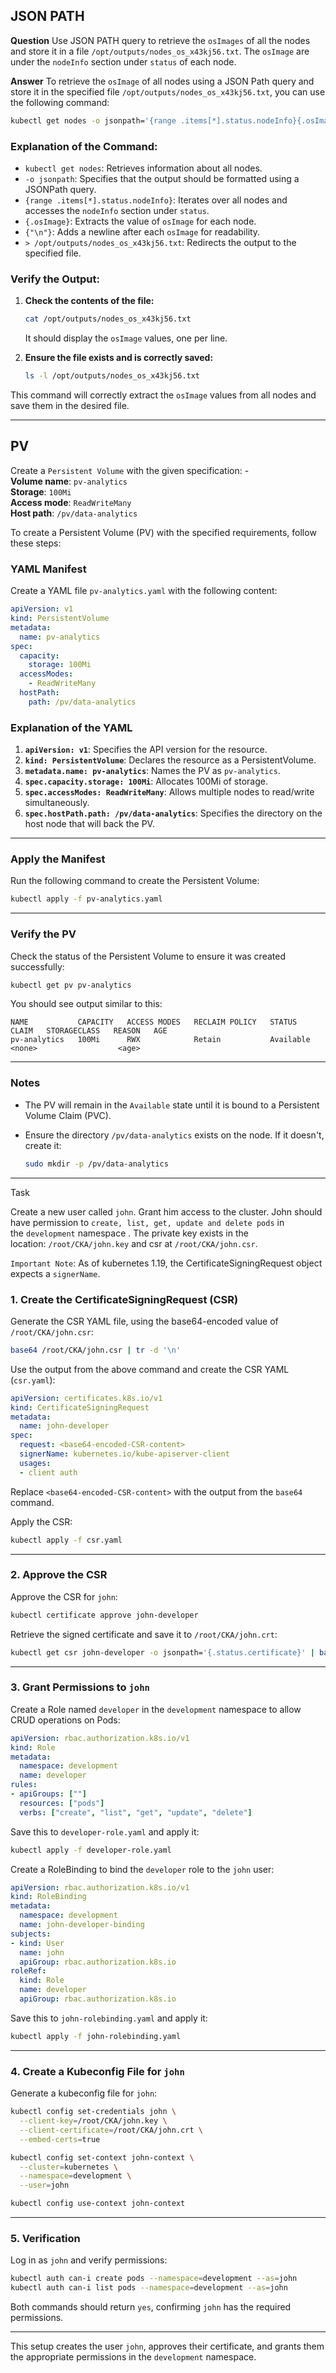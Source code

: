 
## JSON PATH
**Question**
Use JSON PATH query to retrieve the `osImages` of all the nodes and store it in a file `/opt/outputs/nodes_os_x43kj56.txt`.
The `osImage` are under the `nodeInfo` section under `status` of each node.

**Answer**
To retrieve the `osImage` of all nodes using a JSON Path query and store it in the specified file `/opt/outputs/nodes_os_x43kj56.txt`, you can use the following command:

```bash
kubectl get nodes -o jsonpath='{range .items[*].status.nodeInfo}{.osImage}{"\n"}{end}' > /opt/outputs/nodes_os_x43kj56.txt
```

### Explanation of the Command:

- `kubectl get nodes`: Retrieves information about all nodes.
- `-o jsonpath`: Specifies that the output should be formatted using a JSONPath query.
- `{range .items[*].status.nodeInfo}`: Iterates over all nodes and accesses the `nodeInfo` section under `status`.
- `{.osImage}`: Extracts the value of `osImage` for each node.
- `{"\n"}`: Adds a newline after each `osImage` for readability.
- `> /opt/outputs/nodes_os_x43kj56.txt`: Redirects the output to the specified file.

### Verify the Output:

1. **Check the contents of the file:**
    
    ```bash
    cat /opt/outputs/nodes_os_x43kj56.txt
    ```
    
    It should display the `osImage` values, one per line.
    
2. **Ensure the file exists and is correctly saved:**
    
    ```bash
    ls -l /opt/outputs/nodes_os_x43kj56.txt
    ```
    

This command will correctly extract the `osImage` values from all nodes and save them in the desired file.

---

## PV

Create a `Persistent Volume` with the given specification: -  
**Volume name**: `pv-analytics`  
**Storage**: `100Mi`  
**Access mode**: `ReadWriteMany`  
**Host path**: `/pv/data-analytics`


To create a Persistent Volume (PV) with the specified requirements, follow these steps:
### YAML Manifest

Create a YAML file `pv-analytics.yaml` with the following content:

```yaml
apiVersion: v1
kind: PersistentVolume
metadata:
  name: pv-analytics
spec:
  capacity:
    storage: 100Mi
  accessModes:
    - ReadWriteMany
  hostPath:
    path: /pv/data-analytics
```

### Explanation of the YAML

1. **`apiVersion: v1`**: Specifies the API version for the resource.
2. **`kind: PersistentVolume`**: Declares the resource as a PersistentVolume.
3. **`metadata.name: pv-analytics`**: Names the PV as `pv-analytics`.
4. **`spec.capacity.storage: 100Mi`**: Allocates 100Mi of storage.
5. **`spec.accessModes: ReadWriteMany`**: Allows multiple nodes to read/write simultaneously.
6. **`spec.hostPath.path: /pv/data-analytics`**: Specifies the directory on the host node that will back the PV.

---

### Apply the Manifest

Run the following command to create the Persistent Volume:

```bash
kubectl apply -f pv-analytics.yaml
```

---

### Verify the PV

Check the status of the Persistent Volume to ensure it was created successfully:

```bash
kubectl get pv pv-analytics
```

You should see output similar to this:

```plaintext
NAME           CAPACITY   ACCESS MODES   RECLAIM POLICY   STATUS      CLAIM   STORAGECLASS   REASON   AGE
pv-analytics   100Mi      RWX            Retain           Available           <none>                  <age>
```

---

### Notes

- The PV will remain in the `Available` state until it is bound to a Persistent Volume Claim (PVC).
    
- Ensure the directory `/pv/data-analytics` exists on the node. If it doesn't, create it:
    
    ```bash
    sudo mkdir -p /pv/data-analytics
    ```

---


Task

Create a new user called `john`. Grant him access to the cluster. John should have permission to `create, list, get, update and delete pods` in the `development` namespace . The private key exists in the location: `/root/CKA/john.key` and csr at `/root/CKA/john.csr`.  

`Important Note`: As of kubernetes 1.19, the CertificateSigningRequest object expects a `signerName`.

### 1. **Create the CertificateSigningRequest (CSR)**

Generate the CSR YAML file, using the base64-encoded value of `/root/CKA/john.csr`:

```bash
base64 /root/CKA/john.csr | tr -d '\n'
```

Use the output from the above command and create the CSR YAML (`csr.yaml`):

```yaml
apiVersion: certificates.k8s.io/v1
kind: CertificateSigningRequest
metadata:
  name: john-developer
spec:
  request: <base64-encoded-CSR-content>
  signerName: kubernetes.io/kube-apiserver-client
  usages:
  - client auth
```

Replace `<base64-encoded-CSR-content>` with the output from the `base64` command.

Apply the CSR:

```bash
kubectl apply -f csr.yaml
```

---

### 2. **Approve the CSR**

Approve the CSR for `john`:

```bash
kubectl certificate approve john-developer
```

Retrieve the signed certificate and save it to `/root/CKA/john.crt`:

```bash
kubectl get csr john-developer -o jsonpath='{.status.certificate}' | base64 -d > /root/CKA/john.crt
```

---

### 3. **Grant Permissions to `john`**

Create a Role named `developer` in the `development` namespace to allow CRUD operations on Pods:

```yaml
apiVersion: rbac.authorization.k8s.io/v1
kind: Role
metadata:
  namespace: development
  name: developer
rules:
- apiGroups: [""]
  resources: ["pods"]
  verbs: ["create", "list", "get", "update", "delete"]
```

Save this to `developer-role.yaml` and apply it:

```bash
kubectl apply -f developer-role.yaml
```

Create a RoleBinding to bind the `developer` role to the `john` user:

```yaml
apiVersion: rbac.authorization.k8s.io/v1
kind: RoleBinding
metadata:
  namespace: development
  name: john-developer-binding
subjects:
- kind: User
  name: john
  apiGroup: rbac.authorization.k8s.io
roleRef:
  kind: Role
  name: developer
  apiGroup: rbac.authorization.k8s.io
```

Save this to `john-rolebinding.yaml` and apply it:

```bash
kubectl apply -f john-rolebinding.yaml
```

---

### 4. **Create a Kubeconfig File for `john`**

Generate a kubeconfig file for `john`:

```bash
kubectl config set-credentials john \
  --client-key=/root/CKA/john.key \
  --client-certificate=/root/CKA/john.crt \
  --embed-certs=true

kubectl config set-context john-context \
  --cluster=kubernetes \
  --namespace=development \
  --user=john

kubectl config use-context john-context
```

---

### 5. **Verification**

Log in as `john` and verify permissions:

```bash
kubectl auth can-i create pods --namespace=development --as=john
kubectl auth can-i list pods --namespace=development --as=john
```

Both commands should return `yes`, confirming `john` has the required permissions.

---

This setup creates the user `john`, approves their certificate, and grants them the appropriate permissions in the `development` namespace.